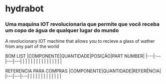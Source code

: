 # hydrabot
### Uma maquina IOT revolucionaria que permite que você receba um copo de água de qualquer lugar do mundo
A revolucionary IOT machine that allows you to recieve a glass of wather from any part of the world


BOM LIST
|COMPONENTE|QUANTIDADE|POSIÇÃO|PART NUMBER|
|---|---|---|---|
|   |   |   |   |
|   |   |   |   |
|   |   |   |   |


REFERENCIA PARA COMPRAS
|COMPONENTE|QUANTIDADE|REFERÊNCIA|
|---|---|---|
|   |   |   |
|   |   |   |
|   |   |   |

